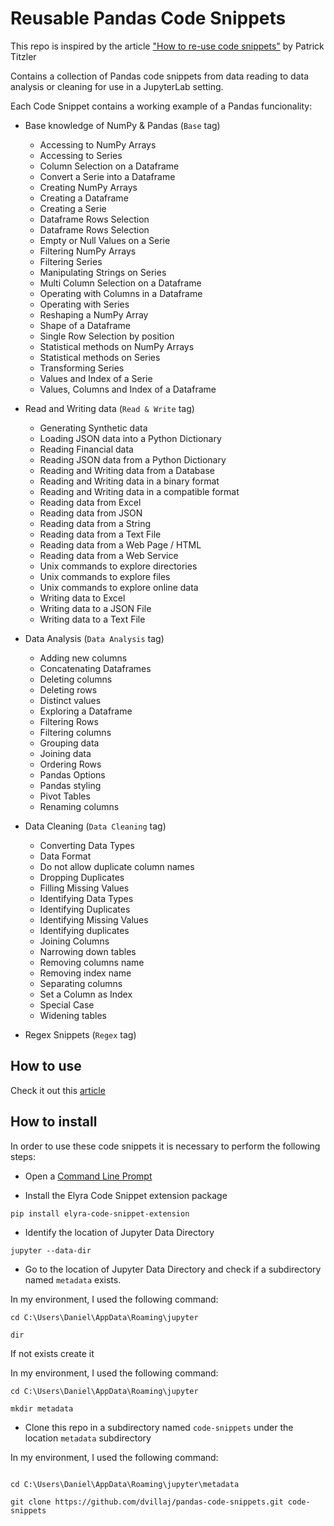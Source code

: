 # Reusable Pandas Code Snippets

This repo is inspired by the article ["How to re-use code snippets"](https://medium.com/ibm-data-ai/how-to-re-use-code-snippets-in-jupyterlab-3e4495fa6e31) by Patrick Titzler

Contains a collection of Pandas code snippets from data reading to data analysis or cleaning for use in a JupyterLab setting.

Each Code Snippet contains a working example of a Pandas funcionality:

- Base knowledge of NumPy & Pandas (`Base` tag) 
    - Accessing to NumPy Arrays
    - Accessing to Series
    - Column Selection on a Dataframe
    - Convert a Serie into a Dataframe
    - Creating NumPy Arrays
    - Creating a Dataframe
    - Creating a Serie
    - Dataframe  Rows Selection
    - Dataframe Rows Selection
    - Empty or Null Values on a Serie
    - Filtering NumPy Arrays
    - Filtering Series
    - Manipulating Strings on Series
    - Multi Column Selection on a Dataframe
    - Operating with Columns in a Dataframe
    - Operating with Series
    - Reshaping a NumPy Array
    - Shape of a Dataframe
    - Single Row Selection by position
    - Statistical methods on NumPy Arrays
    - Statistical methods on Series
    - Transforming Series
    - Values and Index of a Serie
    - Values, Columns and Index of a Dataframe

- Read and Writing data (`Read & Write` tag)
    - Generating Synthetic data
    - Loading JSON data into a Python Dictionary
    - Reading Financial data
    - Reading JSON data from a Python Dictionary
    - Reading and Writing data from a Database
    - Reading and Writing data in a binary format
    - Reading and Writing data in a compatible format
    - Reading data from Excel
    - Reading data from JSON
    - Reading data from a String
    - Reading data from a Text File
    - Reading data from a Web Page / HTML
    - Reading data from a Web Service
    - Unix commands to explore directories
    - Unix commands to explore files
    - Unix commands to explore online data
    - Writing data to Excel
    - Writing data to a JSON File
    - Writing data to a Text File

- Data Analysis (`Data Analysis` tag)
    - Adding new columns
    - Concatenating Dataframes
    - Deleting columns
    - Deleting rows
    - Distinct values
    - Exploring a Dataframe
    - Filtering Rows
    - Filtering columns
    - Grouping data
    - Joining data
    - Ordering Rows
    - Pandas Options
    - Pandas styling
    - Pivot Tables
    - Renaming columns

- Data Cleaning (`Data Cleaning` tag)
    - Converting Data Types
    - Data Format
    - Do not allow duplicate column names
    - Dropping Duplicates
    - Filling Missing Values
    - Identifying Data Types
    - Identifying Duplicates
    - Identifying Missing Values
    - Identifying duplicates
    - Joining Columns
    - Narrowing down tables
    - Removing columns name
    - Removing index name
    - Separating columns
    - Set a Column as Index
    - Special Case
    - Widening tables

- Regex Snippets (`Regex` tag)

## How to use

Check it out this [article](https://medium.com/ibm-data-ai/how-to-re-use-code-snippets-in-jupyterlab-3e4495fa6e31)

## How to install

In order to use these code snippets it is necessary to perform the following steps:

- Open a [Command Line Prompt](https://www.lifewire.com/how-to-open-command-prompt-2618089)

- Install the Elyra Code Snippet extension package

```
pip install elyra-code-snippet-extension
```

- Identify the location of Jupyter Data Directory

```
jupyter --data-dir
```

- Go to the location of Jupyter Data Directory and check if a subdirectory named `metadata` exists. 

In my environment, I used the following command:

```
cd C:\Users\Daniel\AppData\Roaming\jupyter

dir
```

If not exists create it

In my environment, I used the following command:

```
cd C:\Users\Daniel\AppData\Roaming\jupyter

mkdir metadata
```

- Clone this repo in a subdirectory named `code-snippets` under the location `metadata` subdirectory

In my environment, I used the following command:

```

cd C:\Users\Daniel\AppData\Roaming\jupyter\metadata

git clone https://github.com/dvillaj/pandas-code-snippets.git code-snippets
```

